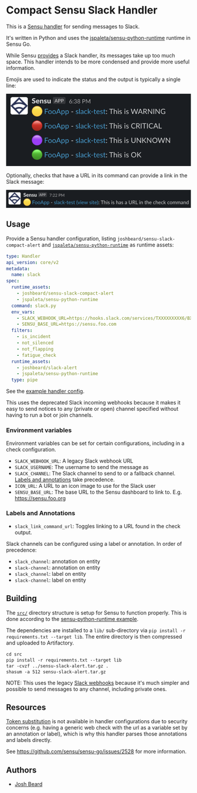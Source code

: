 # Compact Sensu Slack Handler

This is a [Sensu handler](https://docs.sensu.io/sensu-go/latest/observability-pipeline/observe-process/handlers/) for sending messages to Slack.

It's written in Python and uses the [jspaleta/sensu-python-runtime](https://bonsai.sensu.io/assets/jspaleta/sensu-python-runtime) runtime in Sensu Go.

While Sensu [provides](https://bonsai.sensu.io/assets/sensu/sensu-slack-handler) a Slack handler,
its messages take up too much space. This handler intends to be more condensed and provide more useful information.

Emojis are used to indicate the status and the output is typically a single line:

![Screenshot showing Slack output](https://raw.githubusercontent.com/joshbeard/sensu-slack-compact-alert/master/docs/screenshot1.png)

Optionally, checks that have a URL in its command can provide a link in the
Slack message:

![Screenshot showing link to url in check command](https://raw.githubusercontent.com/joshbeard/sensu-slack-compact-alert/master/docs/screenshot2.png)

## Usage

Provide a Sensu handler configuration, listing `joshbeard/sensu-slack-compact-alert` and [`jspaleta/sensu-python-runtime`](https://bonsai.sensu.io/assets/jspaleta/sensu-python-runtime) as runtime assets:

```yaml
type: Handler
api_version: core/v2
metadata:
  name: slack
spec:
  runtime_assets:
    - joshbeard/sensu-slack-compact-alert
    - jspaleta/sensu-python-runtime
  command: slack.py
  env_vars:
    - SLACK_WEBHOOK_URL=https://hooks.slack.com/services/TXXXXXXXXX6/BXXXXXXXE/PXXXXXXXXXXXXXXXXXXXXXZH
    - SENSU_BASE_URL=https://sensu.foo.com
  filters:
    - is_incident
    - not_silenced
    - not_flapping
    - fatigue_check
  runtime_assets:
    - joshbeard/slack-alert
    - jspaleta/sensu-python-runtime
  type: pipe
```

See the [example handler config](https://github.com/joshbeard/sensu-slack-compact-alert/tree/master/example/handler-slack.yml).

This uses the deprecated Slack incoming webhooks because it makes it easy to
send notices to any (private or open) channel specified without having to run a
bot or join channels.

### Environment variables

Environment variables can be set for certain configurations, including in a check configuration.

* `SLACK_WEBHOOK_URL`: A legacy Slack webhook URL
* `SLACK_USERNAME`: The username to send the message as
* `SLACK_CHANNEL`:  The Slack channel to send to or a fallback channel.
  [Labels and annotations](#labels-and-annotations) take precedence.
* `ICON_URL`: A URL to an icon image to use for the Slack user
* `SENSU_BASE_URL`:  The base URL to the Sensu dashboard to link to. E.g. https://sensu.foo.org

### Labels and Annotations

* `slack_link_command_url`: Toggles linking to a URL found in the check output.

Slack channels can be configured using a label or annotation.  In order of precedence:

* `slack_channel`: annotation on entity
* `slack-channel`: annotation on entity
* `slack_channel`: label on entity
* `slack-channel`: label on entity

## Building

The [`src/`](src) directory structure is setup for Sensu to function properly. This is done according to the [sensu-python-runtime example](https://github.com/jspaleta/sensu-python-runtime).

The dependencies are installed to a `lib/` sub-directory via `pip install -r requirements.txt --target lib`. The entire directory is then compressed and uploaded to Artifactory.

```shell
cd src
pip install -r requirements.txt --target lib
tar -cvzf ../sensu-slack-alert.tar.gz .
shasum -a 512 sensu-slack-alert.tar.gz
```

NOTE: This uses the legacy [Slack webhooks](https://api.slack.com/legacy/custom-integrations)
because it's much simpler and possible to send messages to any channel, including private ones.

## Resources

[Token substitution](https://docs.sensu.io/sensu-go/latest/observability-pipeline/observe-schedule/checks/#check-token-substitution) is not available in handler configurations due to security concerns (e.g. having a generic web check with the url as
a variable set by an annotation or label), which is why this handler parses those annotations and labels directly.

See <https://github.com/sensu/sensu-go/issues/2528> for more information.

## Authors

* [Josh Beard](https://joshbeard.me)

